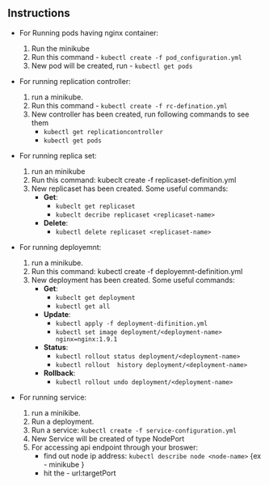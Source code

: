## Instructions
* For Running pods having nginx container:
   1. Run the minikube
   1. Run this command - ```kubectl create -f pod_configuration.yml```
   1. New pod will be created, run - ```kubectl get pods```

* For running replication controller:
   1. run a minikube.
   1. Run this command - ```kubectl create -f rc-defination.yml```
   1. New controller has been created, run following commands to see them
		* ```kubectl get replicationcontroller```
  		* ```kubectl get pods```

* For running replica set:
   1. run an minikube
   1. Run this command: kubeclt create -f replicaset-definition.yml
   1. New replicaset has been created. Some useful commands:
		* **Get**: 
			* ```kubeclt get replicaset```
			* ```kubeclt decribe replicaset <replicaset-name>```
		* **Delete**:
			* ```kubectl delete replicaset <replicaset-name>```

* For running deployemnt:
  1. run a minikube.
  2. Run this command: kubectl create -f deployemnt-definition.yml
  3. New deployment has been created. Some useful commands:
		* **Get**: 
			* ```kubeclt get deployment```
			* ```kubectl get all```
		* **Update**:
			* ```kubectl apply -f deployment-difinition.yml```
			* ```kubectl set image deployment/<deployment-name> nginx=nginx:1.9.1```
		* **Status**:
			* ```kubectl rollout status deployment/<deployment-name>```
			* ```kubectl rollout  history deployment/<deployment-name>```
 		* **Rollback**:
			* ```kubectl rollout undo deployment/<deployment-name>```

* For running service:
  1. run a minikibe.
  2. Run a deployment.
  3. Run a service: ```kubectl create -f service-configuration.yml```
  4. New Service will be created of type NodePort
  5. For accessing api endpoint through your broswer:
		* find out node ip address: ```kubectl describe node <node-name>``` {ex - minikube }
		* hit the - url:targetPort 
